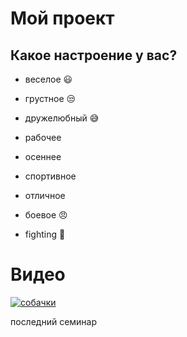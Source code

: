 # Мой проект

## Какое настроение у вас?
* веселое :smiley:
* грустное :unamused:
* дружелюбный :sweat_smile:
* рабочее
* осеннее
* спортивное
* отличное 
* боевое :angry:

* fighting :muscle:
# Видео
[![собачки](https://placepic.ru/wp-content/uploads/2020/12/scale_1200-1.jpg)](https://youtu.be/Y110_f_AYP8)

последний семинар
